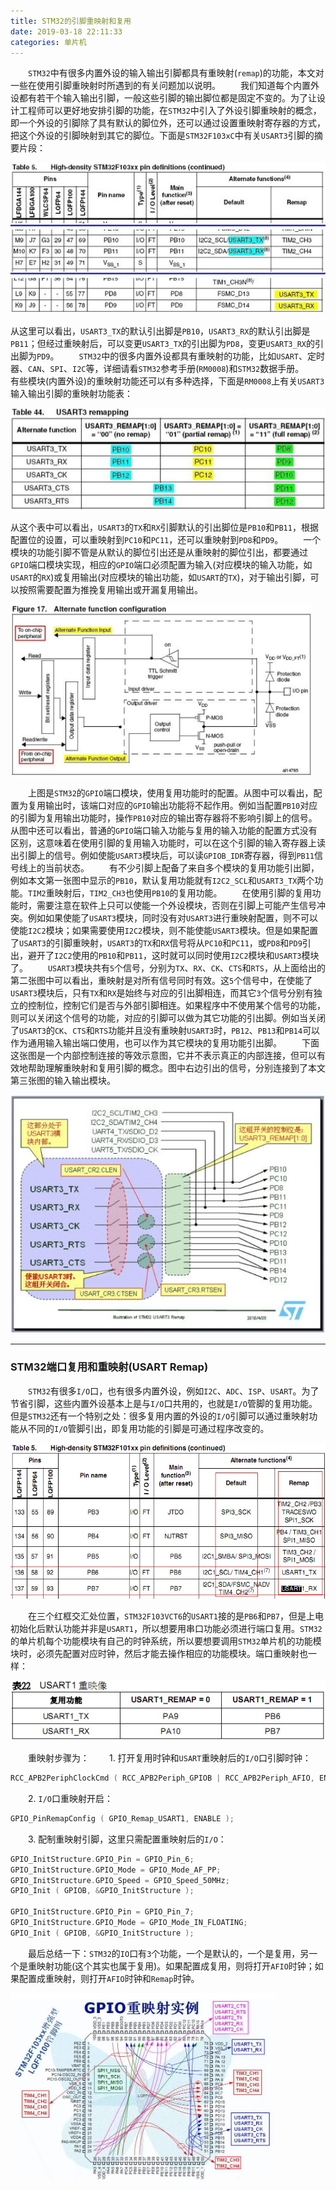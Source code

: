 ```yaml
---
title: STM32的引脚重映射和复用
date: 2019-03-18 22:11:33
categories: 单片机
---
```

&emsp;&emsp;`STM32`中有很多内置外设的输入输出引脚都具有重映射(`remap`)的功能，本文对一些在使用引脚重映射时所遇到的有关问题加以说明。
&emsp;&emsp;我们知道每个内置外设都有若干个输入输出引脚，一般这些引脚的输出脚位都是固定不变的。为了让设计工程师可以更好地安排引脚的功能，在`STM32`中引入了外设引脚重映射的概念，即一个外设的引脚除了具有默认的脚位外，还可以通过设置重映射寄存器的方式，把这个外设的引脚映射到其它的脚位。下面是`STM32F103xC`中有关`USART3`引脚的摘要片段：

<img src="./STM32的引脚重映射和复用/1.png">

从这里可以看出，`USART3_TX`的默认引出脚是`PB10`，`USART3_RX`的默认引出脚是`PB11`；但经过重映射后，可以变更`USART3_TX`的引出脚为`PD8`，变更`USART3_RX`的引出脚为`PD9`。
&emsp;&emsp;`STM32`中的很多内置外设都具有重映射的功能，比如`USART`、定时器、`CAN`、`SPI`、`I2C`等，详细请看`STM32`参考手册(`RM0008`)和`STM32`数据手册。
&emsp;&emsp;有些模块(内置外设)的重映射功能还可以有多种选择，下面是`RM0008`上有关`USART3`输入输出引脚的重映射功能表：

<img src="./STM32的引脚重映射和复用/2.png">

从这个表中可以看出，`USART3`的`TX`和`RX`引脚默认的引出脚位是`PB10`和`PB11`，根据配置位的设置，可以重映射到`PC10`和`PC11`，还可以重映射到`PD8`和`PD9`。
&emsp;&emsp;一个模块的功能引脚不管是从默认的脚位引出还是从重映射的脚位引出，都要通过`GPIO`端口模块实现，相应的`GPIO`端口必须配置为输入(对应模块的输入功能，如`USART`的`RX`)或复用输出(对应模块的输出功能，如`USART`的`TX`)，对于输出引脚，可以按照需要配置为推挽复用输出或开漏复用输出。

<img src="./STM32的引脚重映射和复用/3.png" height="274" width="482">

&emsp;&emsp;上图是`STM32`的`GPIO`端口模块，使用复用功能时的配置。从图中可以看出，配置为复用输出时，该端口对应的`GPIO`输出功能将不起作用。例如当配置`PB10`对应的引脚为复用输出功能时，操作`PB10`对应的输出寄存器将不影响引脚上的信号。从图中还可以看出，普通的`GPIO`端口输入功能与复用的输入功能的配置方式没有区别，这意味着在使用引脚的复用输入功能时，可以在这个引脚的输入寄存器上读出引脚上的信号。例如使能`USART3`模块后，可以读`GPIOB_IDR`寄存器，得到`PB11`信号线上的当前状态。
&emsp;&emsp;有不少引脚上配备了来自多个模块的复用功能引出脚，例如本文第一张图中显示的`PB10`，默认复用功能就有`I2C2_SCL`和`USART3_TX`两个功能。`TIM2`重映射后，`TIM2_CH3`也使用`PB10`的复用功能。
&emsp;&emsp;在使用引脚的复用功能时，需要注意在软件上只可以使能一个外设模块，否则在引脚上可能产生信号冲突。例如如果使能了`USART3`模块，同时没有对`USART3`进行重映射配置，则不可以使能`I2C2`模块；如果需要使用`I2C2`模块，则不能使能`USART3`模块。但是如果配置了`USART3`的引脚重映射，`USART3`的`TX`和`RX`信号将从`PC10`和`PC11`，或`PD8`和`PD9`引出，避开了`I2C2`使用的`PB10`和`PB11`，这时就可以同时使用`I2C2`模块和`USART3`模块了。
&emsp;&emsp;`USART3`模块共有`5`个信号，分别为`TX`、`RX`、`CK`、`CTS`和`RTS`，从上面给出的第二张图中可以看出，重映射是对所有信号同时有效。这`5`个信号中，在使能了`USART3`模块后，只有`TX`和`RX`是始终与对应的引出脚相连，而其它`3`个信号分别有独立的控制位，控制它们是否与外部引脚相连。如果程序中不使用某个信号的功能，则可以关闭这个信号的功能，对应的引脚可以做为其它功能的引出脚。例如当关闭了`USART3`的`CK`、`CTS`和`RTS`功能并且没有重映射`USART3`时，`PB12`、`PB13`和`PB14`可以作为通用输入输出端口使用，也可以作为其它模块的复用功能引出脚。
&emsp;&emsp;下面这张图是一个内部控制连接的等效示意图，它并不表示真正的内部连接，但可以有效地帮助理解重映射和复用引脚的概念。图中右边引出的信号，分别连接到了本文第三张图的输入输出模块。

<img src="./STM32的引脚重映射和复用/4.png" height="381" width="504">

---

### STM32端口复用和重映射(USART Remap)

&emsp;&emsp;`STM32`有很多`I/O`口，也有很多内置外设，例如`I2C`、`ADC`、`ISP`、`USART`。为了节省引脚，这些内置外设基本上是与`I/O`口共用的，也就是`I/O`管脚的复用功能。但是`STM32`还有一个特别之处：很多复用内置的外设的`I/O`引脚可以通过重映射功能从不同的`I/O`管脚引出，即复用功能的引脚是可通过程序改变的。

<img src="./STM32的引脚重映射和复用/5.png" height="249" width="535">

&emsp;&emsp;在三个红框交汇处位置，`STM32F103VCT6`的`USART1`接的是`PB6`和`PB7`，但是上电初始化后默认功能并非是`USART1`，所以想要用串口功能必须进行端口复用。`STM32`的单片机每个功能模块有自己的时钟系统，所以要想要调用`STM32`单片机的功能模块时，必须先配置对应时钟，然后才能去操作相应的功能模块。端口重映射也一样：

<img src="./STM32的引脚重映射和复用/6.png">

&emsp;&emsp;重映射步骤为：
&emsp;&emsp;1. 打开复用时钟和`USART`重映射后的`I/O`口引脚时钟：

``` cpp
RCC_APB2PeriphClockCmd ( RCC_APB2Periph_GPIOB | RCC_APB2Periph_AFIO, ENABLE );
```

&emsp;&emsp;2. `I/O`口重映射开启：

``` cpp
GPIO_PinRemapConfig ( GPIO_Remap_USART1, ENABLE );
```

&emsp;&emsp;3. 配制重映射引脚，这里只需配置重映射后的`I/O`：

``` cpp
GPIO_InitStructure.GPIO_Pin = GPIO_Pin_6;
GPIO_InitStructure.GPIO_Mode = GPIO_Mode_AF_PP;
GPIO_InitStructure.GPIO_Speed = GPIO_Speed_50MHz;
GPIO_Init ( GPIOB, &GPIO_InitStructure );
​
GPIO_InitStructure.GPIO_Pin = GPIO_Pin_7;
GPIO_InitStructure.GPIO_Mode = GPIO_Mode_IN_FLOATING;
GPIO_Init ( GPIOB, &GPIO_InitStructure );
```

&emsp;&emsp;最后总结一下：`STM32`的`IO`口有`3`个功能，一个是默认的，一个是复用，另一个是重映射功能(这个其实也属于复用)。如果配置成复用，则将打开`AFIO`时钟；如果配置成重映射，则打开`AFIO`时钟和`Remap`时钟。

<img src="./STM32的引脚重映射和复用/7.png" height="301" width="424">